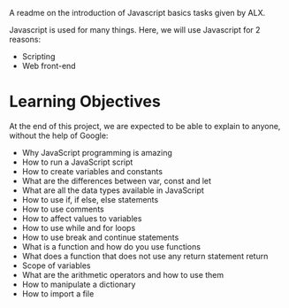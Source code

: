 A readme on the introduction of Javascript basics tasks given by ALX.

Javascript is used for many things. Here, we will use Javascript for 2 reasons:
* Scripting
* Web front-end

# Learning Objectives
At the end of this project, we are expected to be able to explain to anyone, without the help of Google:
* Why JavaScript programming is amazing
* How to run a JavaScript script
* How to create variables and constants
* What are the differences between var, const and let
* What are all the data types available in JavaScript
* How to use if, if else, else statements
* How to use comments
* How to affect values to variables
* How to use while and for loops
* How to use break and continue statements
* What is a function and how do you use functions
* What does a function that does not use any return statement return
* Scope of variables
* What are the arithmetic operators and how to use them
* How to manipulate a dictionary
* How to import a file
